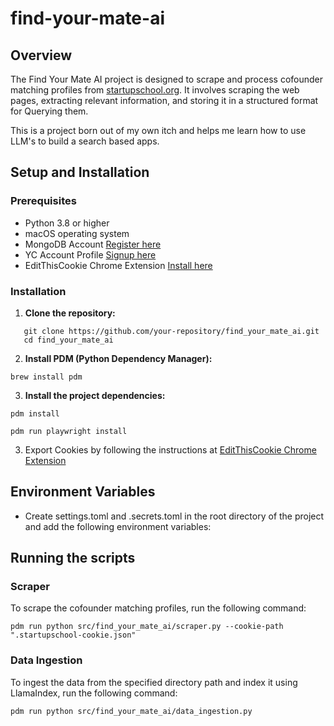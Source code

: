 # find-your-mate-ai


## Overview


The Find Your Mate AI project is designed to scrape and process cofounder matching profiles from [startupschool.org](https://www.ycombinator.com/cofounder-matching). It involves scraping the web pages, extracting relevant information, and storing it in a structured format for Querying them.

This is a project born out of my own itch and helps me learn how to use LLM's to build a search based apps.


## Setup and Installation


### Prerequisites


- Python 3.8 or higher
- macOS operating system
- MongoDB Account [Register here](https://www.mongodb.com/docs/guides/atlas/account/)
- YC Account Profile [Signup here](https://www.ycombinator.com/cofounder-matching)
- EditThisCookie Chrome Extension [Install here](https://chromewebstore.google.com/detail/editthiscookie/fngmhnnpilhplaeedifhccceomclgfbg)

### Installation

1. **Clone the repository:**
```
   git clone https://github.com/your-repository/find_your_mate_ai.git
   cd find_your_mate_ai
```


2. **Install PDM (Python Dependency Manager):**

```
brew install pdm
```

3. **Install the project dependencies:**
```
pdm install
```
```
pdm run playwright install
```

3. Export Cookies by following the instructions at
[EditThisCookie Chrome Extension](https://docs.apify.com/academy/tools/edit-this-cookie#export-cookies)

## Environment Variables


- Create settings.toml and .secrets.toml in the root directory of the project and add the following environment variables:




## Running the scripts

### Scraper

To scrape the cofounder matching profiles, run the following command:
```
pdm run python src/find_your_mate_ai/scraper.py --cookie-path ".startupschool-cookie.json"
```


### Data Ingestion

To ingest the data from the specified directory path and index it using LlamaIndex, run the following command:
```
pdm run python src/find_your_mate_ai/data_ingestion.py
```

